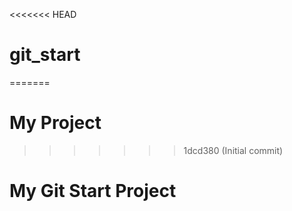 <<<<<<< HEAD
# git_start
=======
# My Project
>>>>>>> 1dcd380 (Initial commit)
# My Git Start Project